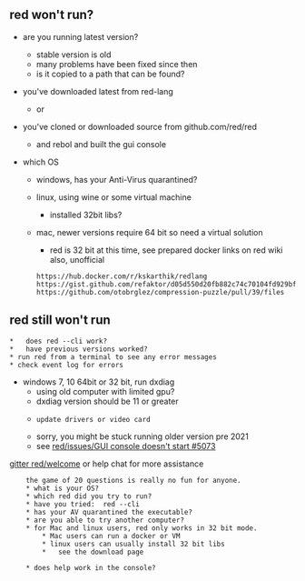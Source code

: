## red won't run?

 *  are you running latest version?
	* stable version is old
	* many problems have been fixed since then
	* is it copied to a path that can be found?


* you've downloaded latest from red-lang
	* or
* you've cloned or downloaded source from github.com/red/red 
	*  and rebol and built the gui console


 *  which OS
	* windows, has your Anti-Virus quarantined?
	
	* linux,  using wine or some virtual machine
		*	installed 32bit libs?
		
	* mac, newer versions require 64 bit so need a virtual solution
		* red is 32 bit at this time,
		 	see prepared docker links on red wiki
		 	also, unofficial
		```
		https://hub.docker.com/r/kskarthik/redlang
		https://gist.github.com/refaktor/d05d550d20fb882c74c70104fd929bfb
		https://github.com/otobrglez/compression-puzzle/pull/39/files

		```
		

## red still won't run
	*	does red --cli work?
	*	have previous versions worked?
	* run red from a terminal to see any error messages
	* check event log for errors

 * windows 7, 10 64bit or 32 bit,  run dxdiag
	*	using old computer with limited gpu?
	*  dxdiag version should be 11 or greater
	*     update drivers or video card 
	*	sorry, you might be stuck running older version pre 2021
	* see [red/issues/GUI console doesn't start #5073](https://github.com/red/red/issues/5073)


[gitter red/welcome](https://gitter.im/red/red/welcome) or help chat for more assistance
```
	the game of 20 questions is really no fun for anyone.
	* what is your OS?
	* which red did you try to run?
	* have you tried:  red --cli
	* has your AV quarantined the executable?
	* are you able to try another computer?
	* for Mac and linux users, red only works in 32 bit mode.
		* Mac users can run a docker or VM
		* linux users can usually install 32 bit libs
		* 	see the download page

	* does help work in the console?
```
<img SEO="red won't run, problem running red, error red.exe, why red disappear, red checklist">